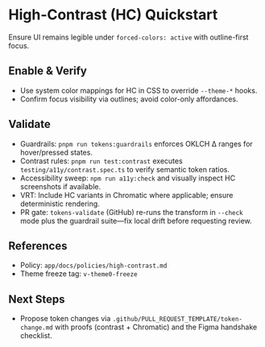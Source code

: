 # High-Contrast (HC) Quickstart

Ensure UI remains legible under `forced-colors: active` with outline-first focus.

## Enable & Verify
- Use system color mappings for HC in CSS to override `--theme-*` hooks.
- Confirm focus visibility via outlines; avoid color-only affordances.

## Validate
- Guardrails: `pnpm run tokens:guardrails` enforces OKLCH Δ ranges for hover/pressed states.
- Contrast rules: `pnpm run test:contrast` executes `testing/a11y/contrast.spec.ts` to verify semantic token ratios.
- Accessibility sweep: `npm run a11y:check` and visually inspect HC screenshots if available.
- VRT: Include HC variants in Chromatic where applicable; ensure deterministic rendering.
- PR gate: `tokens-validate` (GitHub) re-runs the transform in `--check` mode plus the guardrail suite—fix local drift before requesting review.

## References
- Policy: `app/docs/policies/high-contrast.md`
- Theme freeze tag: `v-theme0-freeze`

## Next Steps
- Propose token changes via `.github/PULL_REQUEST_TEMPLATE/token-change.md` with proofs (contrast + Chromatic) and the Figma handshake checklist.
